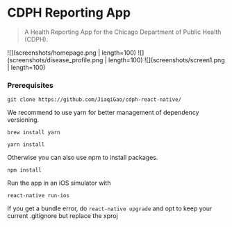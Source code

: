 # CDPH Reporting App
> A Health Reporting App for the Chicago Department of Public Health (CDPH).

![](screenshots/homepage.png | length=100)
![](screenshots/disease_profile.png | length=100)
![](screenshots/screen1.png | length=100)


### Prerequisites

`git clone https://github.com/JiaqiGao/cdph-react-native/`

We recommend to use yarn for better management of dependency versioning.

`brew install yarn`

`yarn install`

Otherwise you can also use npm to install packages.

`npm install`

Run the app in an iOS simulator with

`react-native run-ios`

If you get a bundle error, do
`react-native upgrade` and opt to keep your current .gitignore but replace the xproj
